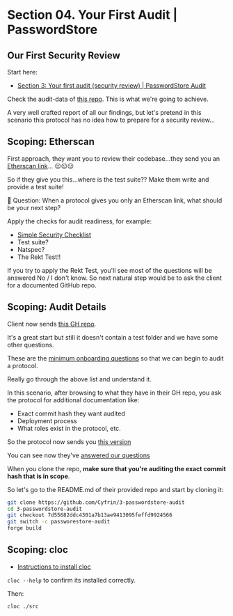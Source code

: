 # Section 04. Your First Audit | PasswordStore

## Our First Security Review

Start here:

- [Section 3: Your first audit (security review) | PasswordStore Audit](https://github.com/Cyfrin/security-and-auditing-full-course-s23?tab=readme-ov-file#%EF%B8%8F-section-3-your-first-audit-security-review--passwordstore-audit)

Check the audit-data of [this repo](https://github.com/Cyfrin/3-passwordstore-audit/tree/audit-data). This is what we're going to achieve.

A very well crafted report of all our findings, but let's pretend in this scenario this protocol has no idea how to prepare for a security review...

## Scoping: Etherscan

First approach, they want you to review their codebase...they send you an [Etherscan link](https://sepolia.etherscan.io/address/0x2ecf6ad327776bf966893c96efb24c9747f6694b)... 😐😐😐

So if they give you this...where is the test suite?? Make them write and provide a test suite!

🤔 Question: When a protocol gives you only an Etherscan link, what should be your next step?

Apply the checks for audit readiness, for example:

- [Simple Security Checklist](https://github.com/nascentxyz/simple-security-toolkit/blob/main/audit-readiness-checklist.md)
- Test suite?
- Natspec?
- The Rekt Test!!

If you try to apply the Rekt Test, you'll see most of the questions will be answered No / I don't know. So next natural step would be to ask the client for a documented GitHub repo.

## Scoping: Audit Details

Client now sends [this GH repo](https://github.com/Cyfrin/3-passwordstore-audit).

It's a great start but still it doesn't contain a test folder and we have some other questions.

These are the [minimum onboarding questions](https://github.com/Cyfrin/security-and-auditing-full-course-s23/blob/main/minimal-onboarding-questions.md) so that we can begin to audit a protocol.

Really go through the above list and understand it.

In this scenario, after browsing to what they have in their GH repo, you ask the protocol for additional documentation like:

- Exact commit hash they want audited
- Deployment process
- What roles exist in the protocol, etc.

So the protocol now sends you [this version](https://github.com/Cyfrin/3-passwordstore-audit/tree/onboarded)

You can see now they've [answered our questions](https://github.com/Cyfrin/3-passwordstore-audit/blob/onboarded/minimal-onboarding-filled.md)

When you clone the repo, **make sure that you're auditing the exact commit hash that is in scope**.

So let's go to the README.md of their provided repo and start by cloning it:

```bash
git clone https://github.com/Cyfrin/3-passwordstore-audit
cd 3-passwordstore-audit
git checkout 7d55682ddc4301a7b13ae9413095feffd9924566
git switch -c passworestore-audit
forge build
```

## Scoping: cloc

- [Instructions to install cloc](https://github.com/AlDanial/cloc)

`cloc --help` to confirm its installed correctly.

Then:

`cloc ./src`
